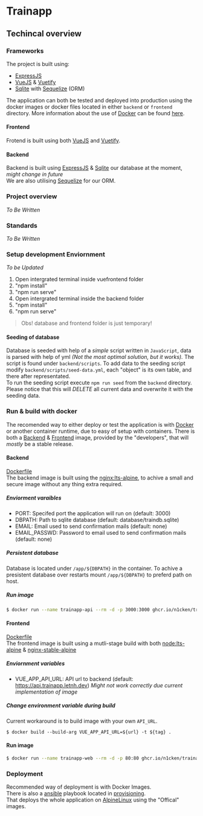 # Trainapp

## Techincal overview

### Frameworks
The project is built using:
- [ExpressJS]()
- [VueJS]() & [Vuetify]()
- [Sqlite]() with [Sequelize]() (ORM)

The application can both be tested and deployed into production using the docker images or docker files located in either `backend` or `frontend` directory.
More information about the use of [Docker]() can be found [here](#run-&-build-with-docker).

#### Frontend
Frotend is built using both [VueJS]() and [Vuetify]().

#### Backend
Backend is built using [ExpressJS]() & [Sqlite]() our database at the moment, _might change in future_  
We are also utilising [Sequelize]() for our ORM.


### Project overview
*To Be Written*

### Standards
*To Be Written*

### Setup development Enviornment
*To be Updated*
<ol>
<li> Open intergrated terminal inside vuefrontend folder</li>
<li> "npm install"</li>
<li> "npm run serve"</li>
<li> Open intergrated terminal inside the backend folder</li>
<li> "npm install"</li>
<li> "npm run serve"</li>
</ol>

>Obs! database and frontend folder is just temporary!

#### Seeding of database
Database is seeded with help of a _simple_ script written in `JavaScript`, data is parsed with help of yml _(Not the most optimal solution, but it works)._ The script is found under `backend/scripts`.
To add data to the seeding script modify `backend/scripts/seed-data.yml`, each "object" is its own table, and there after representated.  
To run the seeding script execute `npm run seed` from the `backend` directory.  Please notice that this will *DELETE* all current data and overwrite it with the seeding data.

### Run & build with docker
The recomended way to either deploy or test the application is with [Docker](https://docker.com) or another container runtime,  due to easy of setup with containers.
There is both a [Backend](https://github.com/n1cken/TrainApp/pkgs/container/trainapp%2Fbackend) & [Frontend](https://github.com/n1cken/TrainApp/pkgs/container/trainapp%2Ffrontend) image, provided by the "developers", that will _mostly_ be a stable release.

#### Backend
[Dockerfile](backend/Dockerfile)  
The backend image is built using the [nginx:lts-alpine](https://hub.docker.com/_/nginx), to achive a small and secure image without any thing extra required.  

##### Enviorment varaibles
- PORT: Specifed port the application will run on (default: 3000)
- DBPATH: Path to sqlite database (default: database/traindb.sqlite)
- EMAIL: Email used to send confirmation mails (default: none)
- EMAIL_PASSWD: Password to email used to send confirmation mails (default: none)

##### Persistent database
Database is located under `/app/${DBPATH}` in the container. To achive a presistent database over restarts mount `/app/${DBPATH}` to preferd path on host.

##### Run image
```bash
$ docker run --name trainapp-api --rm -d -p 3000:3000 ghcr.io/n1cken/trainapp/backend:latest
```

#### Frontend
[Dockerfile](frontend/Dockerfile)  
The frontend image is built using a mutli-stage build with both [node:lts-alpine](https://hub.docker.com/_/node) & [nginx-stable-alpine](https://hub.docker.com/_/nginx)

##### Enviornment variables
- VUE_APP_API_URL: API url to backend (default: https://api.trainapp.letnh.dev) _Might not work correctly due current implementation of image_

##### Change environment variable during build
Current workaround is to build image with your own `API_URL`.
```
$ docker build --build-arg VUE_APP_API_URL=${url} -t ${tag} .
```

#### Run image
```bash
$ docker run --name trainapp-web --rm -d -p 80:80 ghcr.io/n1cken/trainapp/frontend:latest
```

### Deployment
Recommended way of deployment is with Docker Images.  
There is also a [ansible](https://ansible.com) playbook located in [provisioning](provisioning).  
That deploys the whole application on [AlpineLinux](https://alpinelinux.org) using the "Offical" images.
